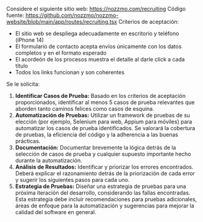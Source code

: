 Considere el siguiente sitio web: https://nozzmo.com/recruiting
Código fuente: https://github.com/nozzmo/nozzmo-website/blob/main/app/routes/recruiting.tsx
Criterios de aceptación:

- El sitio web se despliega adecuadamente en escritorio y teléfono (iPhone 14)
- El formulario de contacto acepta envíos únicamente con los datos completos y en el formato esperado
- El acordeón de los procesos muestra el detalle al darle click a cada título
- Todos los links funcionan y son coherentes

Se le solicita:

1. **Identificar Casos de Prueba:** Basado en los criterios de aceptación proporcionados, identificar al menos 5 casos de prueba relevantes que aborden tanto caminos felices como casos de esquina.
2. **Automatización de Pruebas:** Utilizar un framework de pruebas de su elección (por ejemplo, Selenium para web, Appium para móviles) para automatizar los casos de prueba identificados. Se valorará la cobertura de pruebas, la eficiencia del código y la adherencia a las buenas prácticas.
3. **Documentación:** Documentar brevemente la lógica detrás de la selección de casos de prueba y cualquier supuesto importante hecho durante la automatización.
4. **Análisis de Resultados:** Identificar y priorizar los errores encontrados. Deberá explicar el razonamiento detrás de la priorización de cada error y sugerir los siguientes pasos para cada uno.
5. **Estrategia de Pruebas:** Diseñar una estrategia de pruebas para una próxima iteración del desarrollo, considerando las fallas encontradas. Esta estrategia debe incluir recomendaciones para pruebas adicionales, áreas de enfoque para la automatización y sugerencias para mejorar la calidad del software en general.
